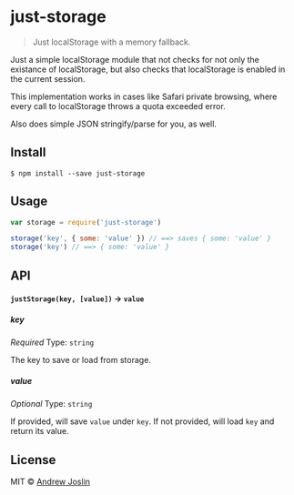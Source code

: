# just-storage

> Just localStorage with a memory fallback.

Just a simple localStorage module that not checks for not only the existance of localStorage, but also checks that localStorage is enabled in the current session.

This implementation works in cases like Safari private browsing, where every call to localStorage throws a quota exceeded error.

Also does simple JSON stringify/parse for you, as well.

## Install

```
$ npm install --save just-storage
```


## Usage

```js
var storage = require('just-storage')

storage('key', { some: 'value' }) // ==> saves { some: 'value' }
storage('key') // ==> { some: 'value' }
```

## API

#### `justStorage(key, [value])` -> `value`

##### key

*Required*
Type: `string`

The key to save or load from storage.

##### value

*Optional*
Type: `string`

If provided, will save `value` under `key`. If not provided, will load `key` and return its value.

## License

MIT © [Andrew Joslin](http://ajoslin.com)
